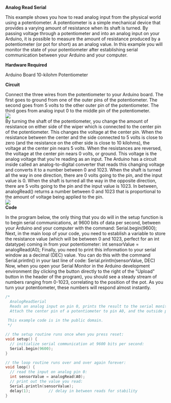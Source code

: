 <b>Analog Read Serial</b>

This example shows you how to read analog input from the physical world using a potentiometer. A potentiometer is a simple mechanical device that provides a varying amount of resistance when its shaft is turned. By passing voltage through a potentiometer and into an analog input on your Arduino, it is possible to measure the amount of resistance produced by a potentiometer (or pot for short) as an analog value. In this example you will monitor the state of your potentiometer after establishing serial communication between your Arduino and your computer.

<b>Hardware Required</b>

Arduino Board
10-kilohm Potentiometer

<b>Circuit</b>

Connect the three wires from the potentiometer to your Arduino board. The first goes to ground from one of the outer pins of the potentiometer. The second goes from 5 volts to the other outer pin of the potentiometer. The third goes from analog input 0 to the middle pin of the potentiometer.
<br>
<img src="http://arduino.cc/en/uploads/Tutorial/AnalogReadSerial_BB.png"></img>
<br>
By turning the shaft of the potentiometer, you change the amount of resistance on either side of the wiper which is connected to the center pin of the potentiometer. This changes the voltage at the center pin. When the resistance between the center and the side connected to 5 volts is close to zero (and the resistance on the other side is close to 10 kilohms), the voltage at the center pin nears 5 volts. When the resistances are reversed, the voltage at the center pin nears 0 volts, or ground. This voltage is the analog voltage that you're reading as an input.
The Arduino has a circuit inside called an analog-to-digital converter that reads this changing voltage and converts it to a number between 0 and 1023. When the shaft is turned all the way in one direction, there are 0 volts going to the pin, and the input value is 0. When the shaft is turned all the way in the opposite direction, there are 5 volts going to the pin and the input value is 1023. In between, analogRead() returns a number between 0 and 1023 that is proportional to the amount of voltage being applied to the pin.
<br>
<img src="http://arduino.cc/en/uploads/Tutorial/AnalogReadSerial_sch.png"></img>
<br>
<b>Code</b>

In the program below, the only thing that you do will in the setup function is to begin serial communications, at 9600 bits of data per second, between your Arduino and your computer with the command:
Serial.begin(9600);
Next, in the main loop of your code, you need to establish a variable to store the resistance value (which will be between 0 and 1023, perfect for an int datatype) coming in from your potentiometer:
int sensorValue = analogRead(A0);
Finally, you need to print this information to your serial window as a decimal (DEC) value. You can do this with the command Serial.println() in your last line of code:
Serial.println(sensorValue, DEC)
Now, when you open your Serial Monitor in the Arduino development environment (by clicking the button directly to the right of the "Upload" button in the header of the program), you should see a steady stream of numbers ranging from 0-1023, correlating to the position of the pot. As you turn your potentiometer, these numbers will respond almost instantly.
```c
/*
  AnalogReadSerial
  Reads an analog input on pin 0, prints the result to the serial monitor.
  Attach the center pin of a potentiometer to pin A0, and the outside pins to +5V and ground.
 
 This example code is in the public domain.
 */

// the setup routine runs once when you press reset:
void setup() {
  // initialize serial communication at 9600 bits per second:
  Serial.begin(9600);
}

// the loop routine runs over and over again forever:
void loop() {
  // read the input on analog pin 0:
  int sensorValue = analogRead(A0);
  // print out the value you read:
  Serial.println(sensorValue);
  delay(1);        // delay in between reads for stability
}
```
